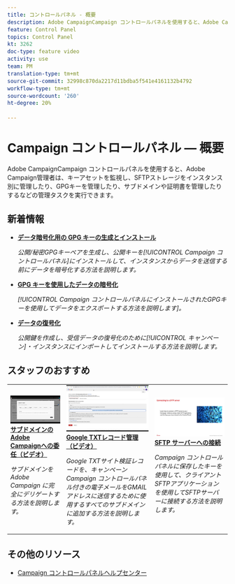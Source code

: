 ```yaml
---
title: コントロールパネル - 概要
description: Adobe CampaignCampaign コントロールパネルを使用すると、Adobe Campaign管理者は、キーアセットを監視し、SFTPストレージをインスタンス別に管理したり、GPGキーを管理したり、サブドメインや証明書を管理したりするなどの管理タスクを実行できます。
feature: Control Panel
topics: Control Panel
kt: 3262
doc-type: feature video
activity: use
team: PM
translation-type: tm+mt
source-git-commit: 32998c870da2217d11bdba5f541e4161132b4792
workflow-type: tm+mt
source-wordcount: '260'
ht-degree: 20%

---
```


# Campaign コントロールパネル — 概要

Adobe CampaignCampaign コントロールパネルを使用すると、Adobe Campaign管理者は、キーアセットを監視し、SFTPストレージをインスタンス別に管理したり、GPGキーを管理したり、サブドメインや証明書を管理したりするなどの管理タスクを実行できます。

## 新着情報

* **[データ暗号化用の GPG キーの生成とインストール](/help/control-panel-tutorials/instance-settings/gpg-key-management/generating-and-installing-gpg-keys-for-data-encryption.md)**

   *公開/秘密GPGキーペアを生成し、公開キーを[!UICONTROL Campaign コントロールパネル]にインストールして、インスタンスからデータを送信する前にデータを暗号化する方法を説明します。*

* **[GPG キーを使用したデータの暗号化](/help/control-panel-tutorials/instance-settings/gpg-key-management/using-a-gpg-key-to-encrypt-data.md)**

   *[!UICONTROL Campaign コントロールパネルにインストールされたGPGキーを使用してデータをエクスポートする方法を説明します]。*

* **[データの復号化](/help/control-panel-tutorials/instance-settings/gpg-key-management/decrypting-data.md)**

   *公開鍵を作成し、受信データの復号化のために[!UICONTROL キャンペーン]・インスタンスにインポートしてインストールする方法を説明します。*

## スタッフのおすすめ

<table>
<tr>
  <td>
    <a href="./subdomains-and-certificates/subdomain-delegation.md"> 
      <img alt="サブドメインのAdobe Campaignへの委任（ビデオ）" src="./assets/31390.jpg"/>
    </a>
    <div>
      <a href="./subdomains-and-certificates/subdomain-delegation.md">
    <strong>サブドメインのAdobe Campaignへの委任（ビデオ）</strong>
    </a>
    </div>
    <p>
    <em>サブドメインを Adobe Campaign に完全にデリゲートする方法を説明します。</em>
    <p>
  </td>
   <td>
    <a href="./subdomains-and-certificates/google-txt-record-management.md">
      <img alt="Google TXTレコード管理（ビデオ）" src="./assets/32369.jpg" />
    </a>
    <div>
    <a href="./subdomains-and-certificates/google-txt-record-management.md">
    <strong>Google TXTレコード管理（ビデオ）</strong>
    </a>
    </div>
    <p>
    <em> Google TXTサイト検証レコードを、キャンペーンCampaign コントロールパネル付きの電子メールをGMAILアドレスに送信するために使用するすべてのサブドメインに追加する方法を説明します。</em>
    <p>
  </td>
  <td>
    <a href="./sftp-management/connect-to-sftp-server.md">
      <img alt="SFTPサーバーへの接続" src="./assets/27263.jpg" />
    </a>
    <div>
      <a href="./sftp-management/connect-to-sftp-server.md">
    <strong>SFTP サーバーへの接続</strong>
    </a>
    </div>
    <p>
    <em>Campaign コントロールパネルに保存したキーを使用して、クライアントSFTPアプリケーションを使用してSFTPサーバーに接続する方法を説明します。 </em>
    <p>
  </td>
</tr>
</table>

## その他のリソース

* [Campaign コントロールパネルヘルプセンター](https://docs.adobe.com/content/help/ja-JP/control-panel/using/control-panel-home.html)
